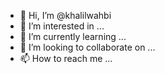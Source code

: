 - 👋 Hi, I’m @khalilwahbi
- 👀 I’m interested in ...
- 🌱 I’m currently learning ...
- 💞️ I’m looking to collaborate on ...
- 📫 How to reach me ...

<!---
khalilwahbi/khalilwahbi is a ✨ special ✨ repository because its `README.md` (this file) appears on your GitHub profile.
You can click the Preview link to take a look at your changes.
--->

